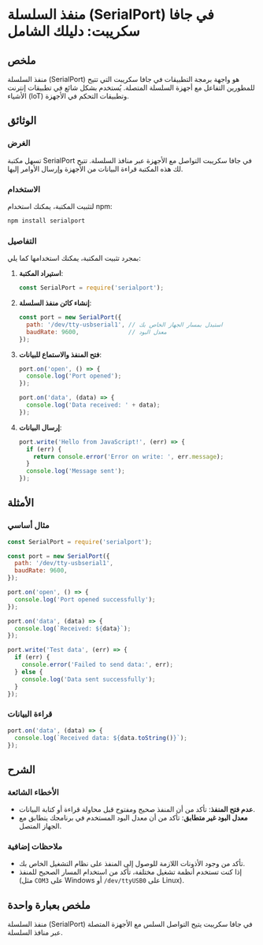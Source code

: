 <!--
Meta Description: # منفذ السلسلة (SerialPort) في جافا سكريبت: دليلك الشامل ## ملخص منفذ السلسلة (SerialPort) هو واجهة برمجة التطبيقات في جافا سكريبت التي تتيح للمطورين ...
Meta Keywords: data, serialport, port, console, السلسلة
-->

# منفذ السلسلة (SerialPort) في جافا سكريبت: دليلك الشامل

## ملخص
منفذ السلسلة (SerialPort) هو واجهة برمجة التطبيقات في جافا سكريبت التي تتيح للمطورين التفاعل مع أجهزة السلسلة المتصلة. يُستخدم بشكل شائع في تطبيقات إنترنت الأشياء (IoT) وتطبيقات التحكم في الأجهزة.

## الوثائق
### الغرض
تسهل مكتبة SerialPort في جافا سكريبت التواصل مع الأجهزة عبر منافذ السلسلة. تتيح لك هذه المكتبة قراءة البيانات من الأجهزة وإرسال الأوامر إليها.

### الاستخدام
لتثبيت المكتبة، يمكنك استخدام npm:
```bash
npm install serialport
```

### التفاصيل
بمجرد تثبيت المكتبة، يمكنك استخدامها كما يلي:

1. **استيراد المكتبة**:
   ```javascript
   const SerialPort = require('serialport');
   ```

2. **إنشاء كائن منفذ السلسلة**:
   ```javascript
   const port = new SerialPort({
     path: '/dev/tty-usbserial1', // استبدل بمسار الجهاز الخاص بك
     baudRate: 9600,              // معدل البود
   });
   ```

3. **فتح المنفذ والاستماع للبيانات**:
   ```javascript
   port.on('open', () => {
     console.log('Port opened');
   });

   port.on('data', (data) => {
     console.log('Data received: ' + data);
   });
   ```

4. **إرسال البيانات**:
   ```javascript
   port.write('Hello from JavaScript!', (err) => {
     if (err) {
       return console.error('Error on write: ', err.message);
     }
     console.log('Message sent');
   });
   ```

## الأمثلة
### مثال أساسي
```javascript
const SerialPort = require('serialport');

const port = new SerialPort({
  path: '/dev/tty-usbserial1',
  baudRate: 9600,
});

port.on('open', () => {
  console.log('Port opened successfully');
});

port.on('data', (data) => {
  console.log(`Received: ${data}`);
});

port.write('Test data', (err) => {
  if (err) {
    console.error('Failed to send data:', err);
  } else {
    console.log('Data sent successfully');
  }
});
```

### قراءة البيانات
```javascript
port.on('data', (data) => {
  console.log(`Received data: ${data.toString()}`);
});
```

## الشرح
### الأخطاء الشائعة
- **عدم فتح المنفذ**: تأكد من أن المنفذ صحيح ومفتوح قبل محاولة قراءة أو كتابة البيانات.
- **معدل البود غير متطابق**: تأكد من أن معدل البود المستخدم في برنامجك يتطابق مع الجهاز المتصل.

### ملاحظات إضافية
- تأكد من وجود الأذونات اللازمة للوصول إلى المنفذ على نظام التشغيل الخاص بك.
- إذا كنت تستخدم أنظمة تشغيل مختلفة، تأكد من استخدام المسار الصحيح للمنفذ (مثل `COM3` على Windows أو `/dev/ttyUSB0` على Linux).

## ملخص بعبارة واحدة
منفذ السلسلة (SerialPort) في جافا سكريبت يتيح التواصل السلس مع الأجهزة المتصلة عبر منافذ السلسلة.